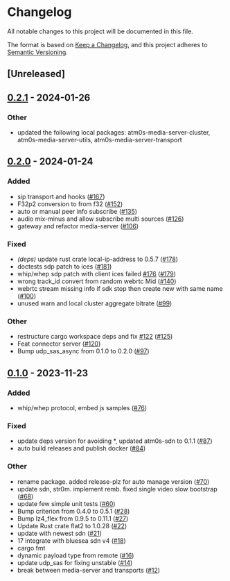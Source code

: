 # Changelog
All notable changes to this project will be documented in this file.

The format is based on [Keep a Changelog](https://keepachangelog.com/en/1.0.0/),
and this project adheres to [Semantic Versioning](https://semver.org/spec/v2.0.0.html).

## [Unreleased]

## [0.2.1](https://github.com/8xFF/atm0s-media-server/compare/atm0s-media-server-transport-webrtc-v0.2.0...atm0s-media-server-transport-webrtc-v0.2.1) - 2024-01-26

### Other
- updated the following local packages: atm0s-media-server-cluster, atm0s-media-server-utils, atm0s-media-server-transport

## [0.2.0](https://github.com/8xFF/atm0s-media-server/compare/atm0s-media-server-transport-webrtc-v0.1.0...atm0s-media-server-transport-webrtc-v0.2.0) - 2024-01-24

### Added
- sip transport and hooks ([#167](https://github.com/8xFF/atm0s-media-server/pull/167))
- F32p2 conversion to from f32 ([#152](https://github.com/8xFF/atm0s-media-server/pull/152))
- auto or manual peer info subscribe ([#135](https://github.com/8xFF/atm0s-media-server/pull/135))
- audio mix-minus and allow subscribe multi sources ([#126](https://github.com/8xFF/atm0s-media-server/pull/126))
- gateway and refactor media-server ([#106](https://github.com/8xFF/atm0s-media-server/pull/106))

### Fixed
- *(deps)* update rust crate local-ip-address to 0.5.7 ([#178](https://github.com/8xFF/atm0s-media-server/pull/178))
- doctests sdp patch to ices ([#181](https://github.com/8xFF/atm0s-media-server/pull/181))
- whip/whep sdp patch with client ices failed [#176](https://github.com/8xFF/atm0s-media-server/pull/176) ([#179](https://github.com/8xFF/atm0s-media-server/pull/179))
- wrong track_id convert from random webrtc Mid ([#140](https://github.com/8xFF/atm0s-media-server/pull/140))
- webrtc stream missing info if sdk stop then create new with same name ([#100](https://github.com/8xFF/atm0s-media-server/pull/100))
- unused warn and local cluster aggregate bitrate ([#99](https://github.com/8xFF/atm0s-media-server/pull/99))

### Other
- restructure cargo workspace deps and fix [#122](https://github.com/8xFF/atm0s-media-server/pull/122) ([#125](https://github.com/8xFF/atm0s-media-server/pull/125))
- Feat connector server ([#120](https://github.com/8xFF/atm0s-media-server/pull/120))
- Bump udp_sas_async from 0.1.0 to 0.2.0 ([#97](https://github.com/8xFF/atm0s-media-server/pull/97))

## [0.1.0](https://github.com/8xFF/atm0s-media-server/releases/tag/atm0s-media-server-transport-webrtc-v0.1.0) - 2023-11-23

### Added
- whip/whep protocol, embed js samples ([#76](https://github.com/8xFF/atm0s-media-server/pull/76))

### Fixed
- update deps version for avoiding *, updated atm0s-sdn to 0.1.1 ([#87](https://github.com/8xFF/atm0s-media-server/pull/87))
- auto build releases and publish docker ([#84](https://github.com/8xFF/atm0s-media-server/pull/84))

### Other
- rename package. added release-plz for auto manage version ([#70](https://github.com/8xFF/atm0s-media-server/pull/70))
- update sdn, str0m. implement remb. fixed single video slow bootstrap ([#68](https://github.com/8xFF/atm0s-media-server/pull/68))
- update few simple unit tests ([#60](https://github.com/8xFF/atm0s-media-server/pull/60))
- Bump criterion from 0.4.0 to 0.5.1 ([#28](https://github.com/8xFF/atm0s-media-server/pull/28))
- Bump lz4_flex from 0.9.5 to 0.11.1 ([#27](https://github.com/8xFF/atm0s-media-server/pull/27))
- Update Rust crate flat2 to 1.0.28 ([#22](https://github.com/8xFF/atm0s-media-server/pull/22))
- update with newest sdn ([#21](https://github.com/8xFF/atm0s-media-server/pull/21))
- 17 integrate with bluesea sdn v4 ([#18](https://github.com/8xFF/atm0s-media-server/pull/18))
- cargo fmt
- dynamic payload type from remote ([#16](https://github.com/8xFF/atm0s-media-server/pull/16))
- update udp_sas for fixing unstable ([#14](https://github.com/8xFF/atm0s-media-server/pull/14))
- break between media-server and transports ([#12](https://github.com/8xFF/atm0s-media-server/pull/12))
